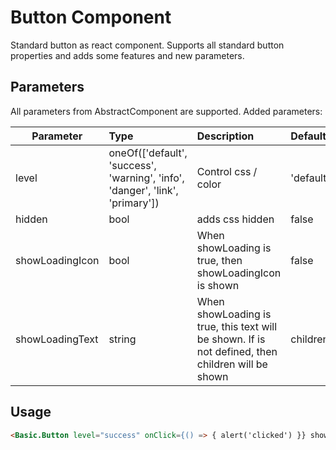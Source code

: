 # Button Component

Standard button as react component. Supports all standard button properties and adds some features and new parameters.

## Parameters

All parameters from AbstractComponent are supported. Added parameters:

| Parameter | Type | Description | Default  |
| --- | :--- | :--- | :--- |
| level | oneOf(['default', 'success', 'warning', 'info', 'danger', 'link', 'primary'])  |  Control css / color  |   'default' |
| hidden  | bool | adds css hidden | false |
| showLoadingIcon  | bool | When showLoading is true, then showLoadingIcon is shown | false |
| showLoadingText  | string | When showLoading is true, this text will be shown. If is not defined, then children will be shown | children |

## Usage

```html
<Basic.Button level="success" onClick={() => { alert('clicked') }} showLoading={false}>Click me</Basic.Button>
```

